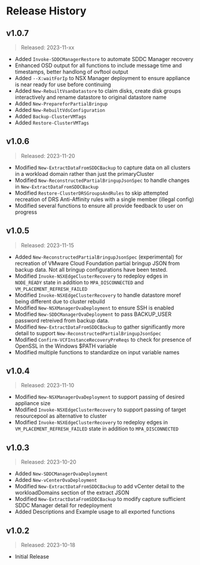 # Release History

## v1.0.7

> Released: 2023-11-xx

- Added `Invoke-SDDCManagerRestore` to automate SDDC Manager recovery
- Enhanced OSD output for all functions to include message time and timestamps, better handlong of ovftool output
- Added `--X:waitForIp` to NSX Manager deployment to ensure appliance is near ready for use before continuing
- Added `New-RebuiltVsanDatastore` to claim disks, create disk groups interactively and rename datastore to original datastore name
- Added `New-PrepareforPartialBringup`
- Added `New-RebuiltVdsConfiguration`
- Added `Backup-ClusterVMTags`
- Added `Restore-ClusterVMTags`

## v1.0.6

> Released: 2023-11-20

- Modified `New-ExtractDataFromSDDCBackup` to capture data on all clusters in a workload domain rather than just the primaryCluster
- Modified `New-ReconstructedPartialBringupJsonSpec` to handle changes in `New-ExtractDataFromSDDCBackup`
- Modified `Restore-ClusterDRSGroupsAndRules` to skip attempted recreation of DRS Anti-Affinity rules with a single member (illegal config)
- Modified several functions to ensure all provide feedback to user on progress

## v1.0.5

> Released: 2023-11-15

- Added `New-ReconstructedPartialBringupJsonSpec` (experimental) for recreation of VMware Cloud Foundation partial bringup JSON from backup data. Not all bringup configurations have been tested.
- Modified `Invoke-NSXEdgeClusterRecovery` to redeploy edges in `NODE_READY` state in addition to `MPA_DISCONNECTED` and `VM_PLACEMENT_REFRESH_FAILED`
- Modified `Invoke-NSXEdgeClusterRecovery` to handle datastore moref being different due to cluster rebuild
- Modified `New-NSXManagerOvaDeployment` to ensure SSH is enabled
- Modified `New-SDDCManagerOvaDeployment` to pass BACKUP_USER password retreived from backup data.
- Modified `New-ExtractDataFromSDDCBackup` to gather significantly more detail to support `New-ReconstructedPartialBringupJsonSpec`
- Modified `Confirm-VCFInstanceRecoveryPreReqs` to check for presence of OpenSSL in the Windows $PATH variable
- Modified multiple functions to standardize on input variable names

## v1.0.4

> Released: 2023-11-10

- Modified `New-NSXManagerOvaDeployment` to support passing of desired appliance size
- Modified `Invoke-NSXEdgeClusterRecovery` to support passing of target resourcepool as alternative to cluster
- Modified `Invoke-NSXEdgeClusterRecovery` to redeploy edges in `VM_PLACEMENT_REFRESH_FAILED` state in addition to `MPA_DISCONNECTED`

## v1.0.3

> Released: 2023-10-20

- Added `New-SDDCManagerOvaDeployment`
- Added `New-vCenterOvaDeployment`
- Modified `New-ExtractDataFromSDDCBackup` to add vCenter detail to the workloadDomains section of the extract JSON
- Modified `New-ExtractDataFromSDDCBackup` to modify capture sufficient SDDC Manager detail for redeployment
- Added Descriptions and Example usage to all exported functions 

## v1.0.2

> Released: 2023-10-18

- Initial Release
